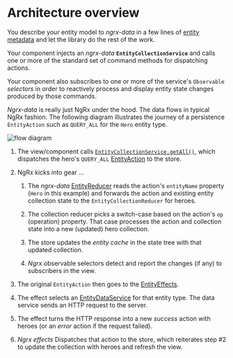 # Architecture overview

You describe your entity model to _ngrx-data_ in a few lines of [entity metadata](entity-metadata.md) and let the library do the rest of the work.

Your component injects an _ngrx-data_ **`EntityCollectionService`** and calls one or more of the standard set of command methods for dispatching actions.

Your component also subscribes to one or more of the service's `Observable` _selectors_ in order to reactively process and display entity state changes produced by those commands.

_Ngrx-data_ is really just NgRx under the hood. The data flows in typical NgRx fashion.
The following diagram illustrates the journey of a persistence `EntityAction`
such as `QUERY_ALL` for the `Hero` entity type.

![flow diagram](images/action-flow.png)

1.  The view/component calls [`EntityCollectionService.getAll()`](entity-services.md), which dispatches the hero's `QUERY_ALL` [EntityAction](entity-actions.md) to the store.

2.  NgRx kicks into gear ...

    1.  The _ngrx-data_ [EntityReducer](entity-reducer.md) reads the action's `entityName` property (`Hero` in this example) and forwards the action and existing entity collection state to the `EntityCollectionReducer` for heroes.

    1.  The collection reducer picks a switch-case based on the action's `op` (operation) property. That case processes the action and collection state into a new (updated) hero collection.

    1.  The store updates the _entity cache_ in the state tree with that updated collection.

    1.  _Ngrx_ observable selectors detect and report the changes (if any) to subscribers in the view.

3.  The original `EntityAction` then goes to the [EntityEffects](entity-effects.md).

4.  The effect selects an [EntityDataService](entity-dataservice.md) for that entity type. The data service sends an HTTP request to the server.

5.  The effect turns the HTTP response into a new _success_ action with heroes (or an _error_ action if the request failed).

6.  _Ngrx effects_ Dispatches that action to the store, which reiterates step #2 to update the collection with heroes and refresh the view.
